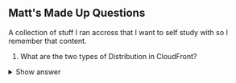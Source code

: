 ## Matt's Made Up Questions
A collection of stuff I ran accross that I want to self study with so I remember that content.

1. What are the two types of Distribution in CloudFront?

<details>
<summary>Show answer</summary>
<p>
Web and RTMP

[More info](https://github.com/cujarrett/learning-aws/blob/master/aws-certified-solutions-architect%E2%80%93associate/storage.md#cloudfront)
</p>
</details>

